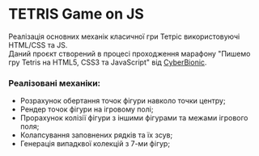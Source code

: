 # TETRIS Game on JS
Реалізація основних механік класичної гри Тетріс використовуючі HTML/CSS та JS. </br>
Даний проєкт створений в процесі проходження марафону "Пишемо гру Tetris на HTML5, CSS3 та JavaScript" від [CyberBionic](https://edu.cbsystematics.com/ua).
### Реалізовані механіки:
- Розрахунок обертання точок фігури навколо точки центру;
- Рендер точок фігури на ігровому полі;
- Прорахунок колізії фігури з іншими фігурами та межами ігрового поля;
- Колапсування заповнених рядків та їх зсув;
- Генерація випадквої колекцій з 7-ми фігур; 

